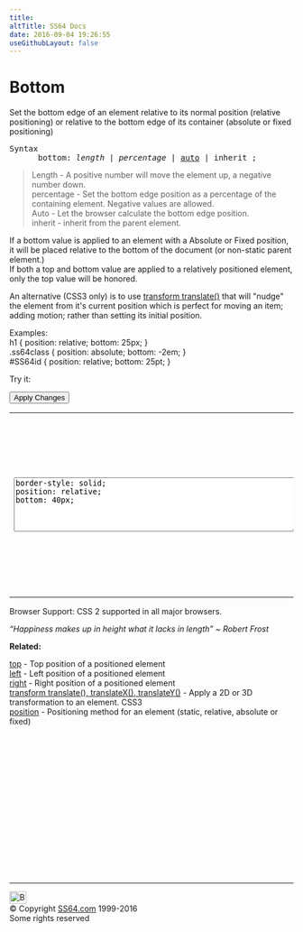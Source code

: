 ```yaml
---
title:
altTitle: SS64 Docs
date: 2016-09-04 19:26:55
useGithubLayout: false
---
```

<!-- #BeginLibraryItem "/Library/head_css.lbi" --><!-- #EndLibraryItem --><h1>Bottom</h1>
<p>Set the bottom edge of an element relative to its normal position (<span class="code">relative</span> positioning) or relative to the bottom edge of its container (<span class="code">absolute</span> or <span class="code">fixed</span> positioning)</p>
<pre>Syntax
      bottom: <i>length</i> | <i>percentage</i> | <u>auto</u> | inherit ;
</pre>
<blockquote>
<p><span class="code">Length</span> - A positive number will move  the element up, a negative number down.<br>
<span class="code">percentage</span> - Set the bottom edge position as a percentage of the containing element. Negative values are allowed.<br>
<span class="code">Auto</span> - 
Let the browser calculate the bottom edge position.<br>
<span class="code">inherit</span> - inherit from the parent element.</p>
</blockquote>
<p>If  a bottom value is applied to an element with a Absolute or Fixed position, it will be placed relative to the bottom of the document (or non-static parent element.)<br>
If both a top and bottom value are applied to a relatively positioned element, only the top value will be honored.</p>
<p>An alternative (CSS3 only) is to use <a href="transform.html">transform translate()</a> that  will  "nudge" the element from it's current position which is perfect for moving an item; adding motion; rather than setting its initial position.</p>
<p>Examples:<br>
  <span class="code">h1 { position: relative; bottom: 25px; }<br>
    .ss64class { position: absolute; bottom: -2em; }</span><br>
    <span class="code">#SS64id { position: relative; bottom: 25pt;  }</span>    <br>
</p>
<p>Try it:</p><input type="button" onclick="ApplyStyle()" value="Apply Changes">
<table>
  <tbody><tr>
    <td><textarea name="tryit" id="trycode" cols="60" rows="6" onfocus="this.style.background='#fff';" onblur="this.style.background='#eee';" tabindex="1">border-style: solid;
position: relative;
bottom: 40px;
</textarea></td>
    <td><div id="tryresult">This is a sample of text with a CSS border. The border helps to display the position of the text DIV.</div></td>
  </tr>
</tbody></table>
<p>Browser Support: CSS 2 supported in all major browsers.</p>
<p class="quote"><i>“Happiness makes up in height what it lacks in length”   ~ Robert Frost</i></p><p><b>Related:</b></p>
<p><a href="top.html">top</a> - Top position of a positioned element<br>
<a href="left.html">left</a> - Left position of a positioned element<br>
<a href="right.html">right</a> - Right position of a positioned element<br>
<a href="transform.html">transform translate(), translateX(),  translateY()</a> - Apply a 2D or 3D transformation to an element. CSS3<br>
<a href="position.html">position</a> - Positioning method  for an element (static, relative, absolute or fixed)</p><!-- #BeginLibraryItem "/Library/foot_css.lbi" --><p>
<!-- CSS -->
<ins class="adsbygoogle" style="display:inline-block;width:300px;height:250px" data-ad-client="ca-pub-6140977852749469" data-ad-slot="2739097502"></ins>
<script>
(adsbygoogle = window.adsbygoogle || []).push({});
</script></p>
<hr>
<div id="bl" class="footer"><a href="bottom.html#"><img src="../images/top.png" width="30" height="22" alt="Back to the Top"></a></div>
<div id="br" class="footer, tagline">© Copyright <a href="../index.html">SS64.com</a> 1999-2016<br>
Some rights reserved</div><!-- #EndLibraryItem -->

